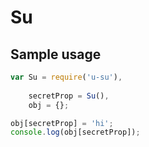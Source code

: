 # Su

## Sample usage

```javascript
var Su = require('u-su'),
    
    secretProp = Su(),
    obj = {};

obj[secretProp] = 'hi';
console.log(obj[secretProp]);

```

